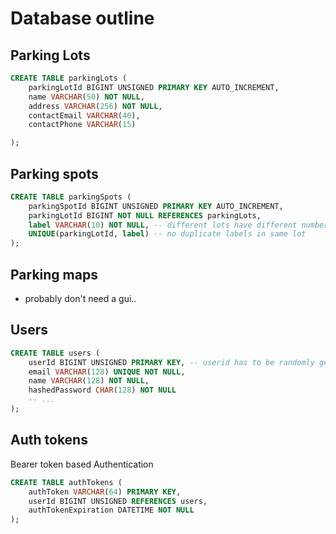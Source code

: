 # Database outline

## Parking Lots
```sql
CREATE TABLE parkingLots (
	parkingLotId BIGINT UNSIGNED PRIMARY KEY AUTO_INCREMENT,
	name VARCHAR(50) NOT NULL,
	address VARCHAR(256) NOT NULL,
	contactEmail VARCHAR(40),
	contactPhone VARCHAR(15)

);
```


## Parking spots
```sql
CREATE TABLE parkingSpots (
	parkingSpotId BIGINT UNSIGNED PRIMARY KEY AUTO_INCREMENT,
	parkingLotId BIGINT NOT NULL REFERENCES parkingLots,
	label VARCHAR(10) NOT NULL, -- different lots have different numbering systems
	UNIQUE(parkingLotId, label) -- no duplicate labels in same lot
);
```

## Parking maps
- probably don't need a gui..

## Users

```sql
CREATE TABLE users (
    userId BIGINT UNSIGNED PRIMARY KEY, -- userid has to be randomly generated
    email VARCHAR(128) UNIQUE NOT NULL,
    name VARCHAR(128) NOT NULL,
    hashedPassword CHAR(128) NOT NULL
    -- ...
);
```

## Auth tokens
Bearer token based Authentication
```sql
CREATE TABLE authTokens (
    authToken VARCHAR(64) PRIMARY KEY,
    userId BIGINT UNSIGNED REFERENCES users,
    authTokenExpiration DATETIME NOT NULL
);
```
